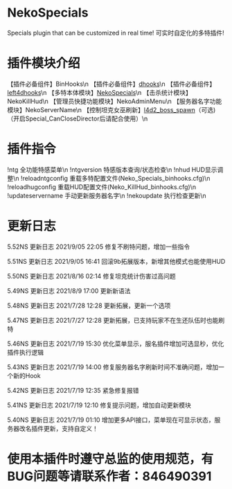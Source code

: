 # NekoSpecials
Specials plugin that can be customized in real time!
可实时自定化的多特插件!

# 插件模块介绍
【插件必备组件】BinHooks\n
【插件必备组件】[dhooks](https://forums.alliedmods.net/showthread.php?p=2588686#post2588686)\n
【插件必备组件】[left4dhooks](https://forums.alliedmods.net/showthread.php?p=2684862)\n
【多特本体模块】[NekoSpecials](https://himeneko.cn/nekospecials)\n
【击杀统计模块】NekoKillHud\n
【管理员快捷功能模块】NekoAdminMenu\n
【服务器名字功能模块】NekoServerName\n
【控制坦克女巫刷新】[l4d2_boss_spawn](https://forums.alliedmods.net/showthread.php?p=2694435)（可选)（开启Special_CanCloseDirector后请配合使用）\n

# 插件指令
!ntg					    全功能特感菜单\n
!ntgversion				特感版本查询/状态检查\n
!nhud					    HUD显示调整\n
!reloadntgconfig	重载多特配置文件(Neko_Specials_binhooks.cfg)\n
!reloadhugconfig	重载HUD配置文件(Neko_KillHud_binhooks.cfg)\n
!updateservername	手动更新服务器名字\n
!nekoupdate				执行检查更新\n

# 更新日志
5.52NS 更新日志 2021/9/05 22:05
修复不刷特问题，增加一些指令

5.51NS 更新日志 2021/9/05 16:41
回滚9b拓展版本，新增其他模式也能使用HUD

5.50NS 更新日志 2021/8/16 02:14
修复坦克统计伤害过高问题

5.49NS 更新日志 2021/8/9 17:00
更新新语法

5.48NS 更新日志 2021/7/28 12:28
更新拓展，更新一个选项

5.47NS 更新日志 2021/7/27 12:28
更新拓展，已支持玩家不在生还队伍时也能刷特

5.46NS 更新日志 2021/7/19 15:30
优化菜单显示，服名插件增加可选显秒，优化插件执行逻辑

5.43NS 更新日志 2021/7/19 14:00
修复服务器名字刷新时间不准确问题，增加一个新的Hook

5.42NS 更新日志 2021/7/19 12:35
紧急修复报错

5.41NS 更新日志 2021/7/19 12:10
修复提示问题，增加自动更新模块

5.40NS 更新日志 2021/7/19 01:10
增加更多API接口，菜单现在可显示状态，服务器改名插件更新，支持自定义！

# 使用本插件时遵守总监的使用规范，有BUG问题等请联系作者：846490391
